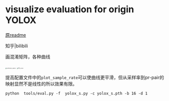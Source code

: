 # visualize evaluation for origin YOLOX

[原readme](README_origin.md)

知乎|bilibili

画混淆矩阵，各种曲线

<img src="http://m.qpic.cn/psc?/V53B8TyR2Noekm3rNUZH48QLmk39wAow/ruAMsa53pVQWN7FLK88i5j8Il3SvYwJAF.zgHrRw4riV2JHSNEQWoLdRQKdrgjBSnbjW8WF3y.WBcHxpMBgdsnypSW1FFgWCAKm7R5gUx8M!/b&bo=oAU4BAAAAAADB7s" alt="confusion_matrix" style="zoom: 25%;" />

<img src="http://m.qpic.cn/psc?/V53B8TyR2Noekm3rNUZH48QLmk39wAow/ruAMsa53pVQWN7FLK88i5j8Il3SvYwJAF.zgHrRw4rjv.a6m2PeCqOmkiJDrCl*ylh3KV.dqdR.h21qwHMLDgn2sngn3G5*GByjjY*HUDH0!/b&bo=VAY4BAAAAAADRww!&rf=viewer_4" alt="PR_curve" style="zoom: 25%;" />

提高配置文件中的`plot_sample_rate`可以使曲线更平滑，但从采样率到pr-pair的映射显然不是线性的所以效果有限。



```
python  tools/eval.py -f  yolox_s.py -c yolox_s.pth -b 16 -d 1
```

